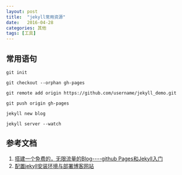 ```yaml
---
layout: post
title:  "jekyll常用资源"
date:   2016-04-28
categories: 其他
tags: [工具]
---
```

## 常用语句
`git init`

`git checkout --orphan gh-pages`

`git remote add origin https://github.com/username/jekyll_demo.git`

`git push origin gh-pages`

`jekyll new blog`

`jekyll server --watch`
## 参考文档

1. [搭建一个免费的，无限流量的Blog----github Pages和Jekyll入门](http://www.ruanyifeng.com/blog/2012/08/blogging_with_jekyll.html)
2. [配置jekyll安装环境与部署博客网站](https://www.jianshu.com/p/58f19083138f)

